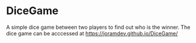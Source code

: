 # DiceGame
A simple dice game between two players to find out who is the winner.
The dice game can be acccessed at https://joramdev.github.io/DiceGame/

